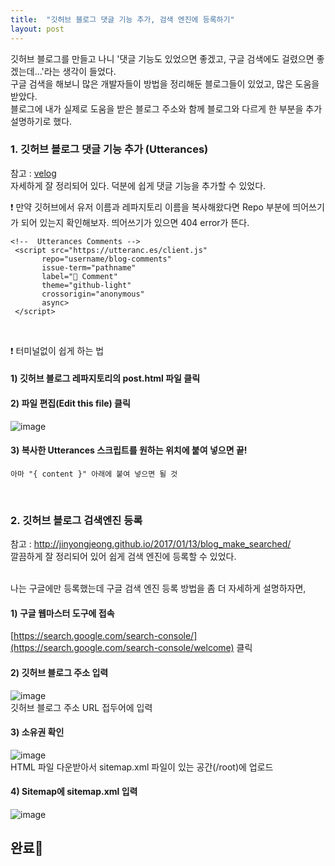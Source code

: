 ```yaml
---
title:  "깃허브 블로그 댓글 기능 추가, 검색 엔진에 등록하기"
layout: post
---
```


<p></p>
<p>깃허브 블로그를 만들고 나니 '댓글 기능도 있었으면 좋겠고, 구글 검색에도 걸렸으면 좋겠는데...'라는 생각이 들었다.<br>
구글 검색을 해보니 많은 개발자들이 방법을 정리해둔 블로그들이 있었고, 많은 도움을 받았다.<br>
블로그에 내가 실제로 도움을 받은 블로그 주소와 함께 블로그와 다르게 한 부분을 추가 설명하기로 했다.</p>
<p></p>
<p></p>


### 1. 깃허브 블로그 댓글 기능 추가 (Utterances)
참고 : 
<a href="https://velog.io/@outstandingboy/Github-%EB%B8%94%EB%A1%9C%EA%B7%B8%EC%97%90-%EB%8C%93%EA%B8%80-%EA%B8%B0%EB%8A%A5-%EC%B6%94%EA%B0%80%ED%95%98%EA%B8%B0-ft.-Utterances"> velog </a>
<br>자세하게 잘 정리되어 있다. 덕분에 쉽게 댓글 기능을 추가할 수 있었다.

❗ 만약 깃허브에서 유저 이름과 레파지토리 이름을 복사해왔다면 Repo 부분에 띄어쓰기가 되어 있는지 확인해보자. 띄어쓰기가 있으면 404 error가 뜬다.
 ````
 <!--  Utterances Comments -->
  <script src="https://utteranc.es/client.js"
        repo="username/blog-comments"
        issue-term="pathname"
        label="🔔 Comment"
        theme="github-light"
        crossorigin="anonymous"
        async>
  </script>
 ````
<br>

❗ 터미널없이 쉽게 하는 법
#### 1) 깃허브 블로그 레파지토리의 post.html 파일 클릭
#### 2) 파일 편집(Edit this file) 클릭
![image](https://user-images.githubusercontent.com/108778921/189338012-08e57d63-9b34-4e09-aca1-5aa8f2bfac90.png)

#### 3) 복사한 Utterances 스크립트를 원하는 위치에 붙여 넣으면 끝! 
`아마 "{ content }" 아래에 붙여 넣으면 될 것`

<br>

### 2. 깃허브 블로그 검색엔진 등록<br>
참고 : 
<a href="http://jinyongjeong.github.io/2017/01/13/blog_make_searched/"> http://jinyongjeong.github.io/2017/01/13/blog_make_searched/ </a><br>
깔끔하게 잘 정리되어 있어 쉽게 검색 엔진에 등록할 수 있었다.

<br>
나는 구글에만 등록했는데 구글 검색 엔진 등록 방법을 좀 더 자세하게 설명하자면,

#### 1) 구글 웹마스터 도구에 접속
[https://search.google.com/search-console/](https://search.google.com/search-console/welcome) 클릭 <br>

#### 2) 깃허브 블로그 주소 입력
![image](https://user-images.githubusercontent.com/108778921/189334936-d4802c36-42e1-4ddc-a830-3c059391a303.png)<br>
깃허브 블로그 주소 URL 접두어에 입력<br>

#### 3) 소유권 확인
![image](https://user-images.githubusercontent.com/108778921/189335366-fe329bb6-7d70-44f0-b151-98a91f5bb9e4.png)<br>
HTML 파일 다운받아서 sitemap.xml 파일이 있는 공간(/root)에 업로드<br>

#### 4) Sitemap에 sitemap.xml 입력
![image](https://user-images.githubusercontent.com/108778921/189334788-e95f341e-ef10-4c1f-9a71-362088bb7b5b.png)
<br>

## 완료🙌

<br>
